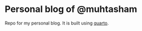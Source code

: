 # Personal blog of @muhtasham

Repo for my personal blog. It is built using [quarto](https://quarto.org/).